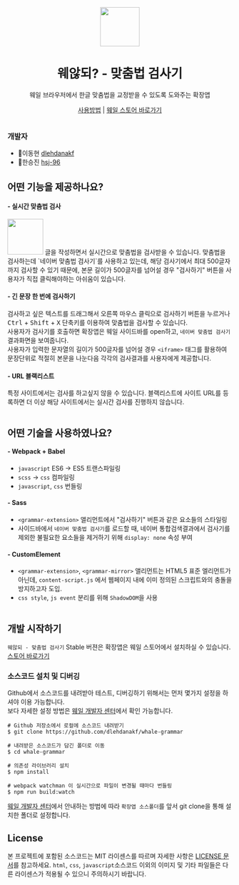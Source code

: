 <p align="center"><img src="https://user-images.githubusercontent.com/12992959/68653789-d28a2900-056f-11ea-9687-c1e7970595e6.png" height="88" /></p>
<h1 align="center">웨않되? - 맞춤법 검사기</h1>
<p align="center">웨일 브라우저에서 한글 맞춤법을 교정받을 수 있도록 도와주는 확장앱</p>
<p align="center"><a href="https://www.notion.so/whalegrammar/3eb3c29fb8e54bb1bc62a370f676a8d3">사용방법</a> | <a href="https://store.whale.naver.com/detail/gmfkgfndfdfgbghjmmcpakibpbjpbfok">웨일 스토어 바로가기</a></p>

<img />

### 개발자
- 👱이동현 [dlehdanakf](https://github.com/dlehdanakf)
- 👱한승진 [hsj-96](https://github.com/hsj-96)

## 어떤 기능을 제공하나요?
#### - 실시간 맞춤법 검사
<img src="https://user-images.githubusercontent.com/12992959/68655038-a2905500-0572-11ea-9147-99bf075778de.gif" height="80" />
글을 작성하면서 실시간으로 맞춤법을 검사받을 수 있습니다. 맞춤법을 검사하는데 `네이버 맞춤법 검사기`를 사용하고 있는데, 해당 검사기에서 최대 500글자까지 검사할 수 있기 때문에, 본문 길이가 500글자를 넘어설 경우 "검사하기" 버튼을 사용자가 직접 클릭해야하는 아쉬움이 있습니다.

#### - 긴 문장 한 번에 검사하기
검사하고 싶은 텍스트를 드래그해서 오른쪽 마우스 클릭으로 검사하기 버튼을 누르거나 <kbd>Ctrl</kbd> + <kbd>Shift</kbd> + <kbd>X</kbd> 단축키를 이용하여 맞춤법을 검사할 수 있습니다.  
사용자가 검사기를 호출하면 확장앱은 웨일 사이드바를 open하고, `네이버 맞춤법 검사기` 결과화면을 보여줍니다.  
사용자가 입력한 문자열의 길이가 500글자를 넘어설 경우 `<iframe>` 태그를 활용하여 문장단위로 적절히 본문을 나눈다음 각각의 검사결과를 사용자에게 제공합니다.

#### - URL 블랙리스트
특정 사이트에서는 검사를 하고싶지 않을 수 있습니다. 블랙리스트에 사이트 URL를 등록하면 더 이상 해당 사이트에서는 실시간 검사를 진행하지 않습니다.

<img />

## 어떤 기술을 사용하였나요?
#### - Webpack + Babel
- `javascript` ES6 → ES5 트랜스파일링
- `scss` → `css` 컴파일링
- `javascript`, `css` 번들링

#### - Sass
- `<grammar-extension>` 앨리먼트에서 "검사하기" 버튼과 같은 요소들의 스타일링
- 사이드바에서 `네이버 맞춤법 검사기`를 로드할 때, 네이버 통합검색결과에서 검사기를 제외한 불필요한 요소들을 제거하기 위해 `display: none` 속성 부여

#### - CustomElement
- `<grammar-extension>`, `<grammar-mirror>` 앨리먼트는 HTML5 표준 엘리먼트가 아닌데, `content-script.js` 에서 웹페이지 내에 이미 정의된 스크립트와의 충돌을 방지하고자 도입.
- `css style`, `js event` 분리를 위해 `ShadowDOM`을 사용

<img />

## 개발 시작하기
`웨않되 - 맞춤법 검사기` Stable 버젼은 확장앱은 웨일 스토어에서 설치하실 수 있습니다. [스토어 바로가기](https://store.whale.naver.com/detail/gmfkgfndfdfgbghjmmcpakibpbjpbfok)

### 소스코드 설치 및 디버깅
Github에서 소스코드를 내려받아 테스트, 디버깅하기 위해서는 먼저 몇가지 설정을 하셔야 이용 가능합니다.  
보다 자세한 설정 방법은 [웨일 개발자 센터](https://developers.whale.naver.com/tutorials/debugging/)에서 확인 가능합니다.

```
# Github 저장소에서 로컬에 소스코드 내려받기
$ git clone https://github.com/dlehdanakf/whale-grammar

# 내려받은 소스코드가 담긴 폴더로 이동
$ cd whale-grammar

# 의존성 라이브러리 설치
$ npm install

# webpack watchman 이 실시간으로 파일이 변경될 때마다 번들링
$ npm run build:watch
```

[웨일 개발자 센터](https://developers.whale.naver.com/tutorials/debugging/)에서 안내하는 방법에 따라 `확장앱 소스폴더`를 앞서 git clone을 통해 설치한 폴더로 설정합니다.

## License
본 프로젝트에 포함된 소스코드는 MIT 라이센스를 따르며 자세한 사항은 [LICENSE 문서](./LICENSE)를 참고하세요.
`html`, `css`, `javascript`소스코드 이외의 이미지 및 기타 파일들은 다른 라이센스가 적용될 수 있으니 주의하시기 바랍니다.
